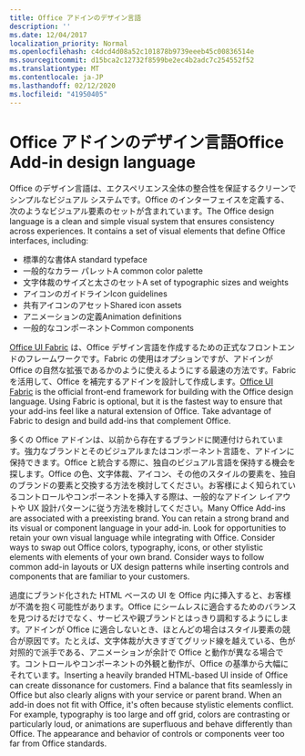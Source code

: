 ```yaml
---
title: Office アドインのデザイン言語
description: ''
ms.date: 12/04/2017
localization_priority: Normal
ms.openlocfilehash: c4dcd4d08a52c101878b9739eeeb45c00836514e
ms.sourcegitcommit: d15bca2c12732f8599be2ec4b2adc7c254552f52
ms.translationtype: MT
ms.contentlocale: ja-JP
ms.lasthandoff: 02/12/2020
ms.locfileid: "41950405"
---
```

# <a name="office-add-in-design-language"></a><span data-ttu-id="13b25-102">Office アドインのデザイン言語</span><span class="sxs-lookup"><span data-stu-id="13b25-102">Office Add-in design language</span></span>

<span data-ttu-id="13b25-p101">Office のデザイン言語は、エクスペリエンス全体の整合性を保証するクリーンでシンプルなビジュアル システムです。Office のインターフェイスを定義する、次のようなビジュアル要素のセットが含まれています。</span><span class="sxs-lookup"><span data-stu-id="13b25-p101">The Office design language is a clean and simple visual system that ensures consistency across experiences. It contains a set of visual elements that define Office interfaces, including:</span></span>

- <span data-ttu-id="13b25-105">標準的な書体</span><span class="sxs-lookup"><span data-stu-id="13b25-105">A standard typeface</span></span>
- <span data-ttu-id="13b25-106">一般的なカラー パレット</span><span class="sxs-lookup"><span data-stu-id="13b25-106">A common color palette</span></span>
- <span data-ttu-id="13b25-107">文字体裁のサイズと太さのセット</span><span class="sxs-lookup"><span data-stu-id="13b25-107">A set of typographic sizes and weights</span></span>
- <span data-ttu-id="13b25-108">アイコンのガイドライン</span><span class="sxs-lookup"><span data-stu-id="13b25-108">Icon guidelines</span></span>
- <span data-ttu-id="13b25-109">共有アイコンのアセット</span><span class="sxs-lookup"><span data-stu-id="13b25-109">Shared icon assets</span></span>
- <span data-ttu-id="13b25-110">アニメーションの定義</span><span class="sxs-lookup"><span data-stu-id="13b25-110">Animation definitions</span></span>
- <span data-ttu-id="13b25-111">一般的なコンポーネント</span><span class="sxs-lookup"><span data-stu-id="13b25-111">Common components</span></span>

<span data-ttu-id="13b25-p102">[Office UI Fabric](https://developer.microsoft.com/fabric) は、Office デザイン言語を作成するための正式なフロントエンドのフレームワークです。Fabric の使用はオプションですが、アドインが Office の自然な拡張であるかのように使えるようにする最速の方法です。Fabric を活用して、Office を補完するアドインを設計して作成します。</span><span class="sxs-lookup"><span data-stu-id="13b25-p102">[Office UI Fabric](https://developer.microsoft.com/fabric) is the official front-end framework for building with the Office design language. Using Fabric is optional, but it is the fastest way to ensure that your add-ins feel like a natural extension of Office. Take advantage of Fabric to design and build add-ins that complement Office.</span></span>

<span data-ttu-id="13b25-p103">多くの Office アドインは、以前から存在するブランドに関連付けられています。強力なブランドとそのビジュアルまたはコンポーネント言語を、アドインに保持できます。Office と統合する際に、独自のビジュアル言語を保持する機会を探します。Office の色、文字体裁、アイコン、その他のスタイルの要素を、独自のブランドの要素と交換する方法を検討してください。お客様によく知られているコントロールやコンポーネントを挿入する際は、一般的なアドイン レイアウトや UX 設計パターンに従う方法を検討してください。</span><span class="sxs-lookup"><span data-stu-id="13b25-p103">Many Office Add-ins are associated with a preexisting brand. You can retain a strong brand and its visual or component language in your add-in. Look for opportunities to retain your own visual language while integrating with Office. Consider ways to swap out Office colors, typography, icons, or other stylistic elements with elements of your own brand. Consider ways to follow common add-in layouts or UX design patterns while inserting controls and components that are familiar to your customers.</span></span>

<span data-ttu-id="13b25-p104">過度にブランド化された HTML ベースの UI を Office 内に挿入すると、お客様が不満を抱く可能性があります。Office にシームレスに適合するためのバランスを見つけるだけでなく、サービスや親ブランドとはっきり調和するようにします。アドインが Office に適合しないとき、ほとんどの場合はスタイル要素の競合が原因です。たとえば、文字体裁が大きすぎてグリッド線を越えている、色が対照的で派手である、アニメーションが余計で Office と動作が異なる場合です。コントロールやコンポーネントの外観と動作が、Office の基準から大幅にそれています。</span><span class="sxs-lookup"><span data-stu-id="13b25-p104">Inserting a heavily branded HTML-based UI inside of Office can create dissonance for customers. Find a balance that fits seamlessly in Office but also clearly aligns with your service or parent brand. When an add-in does not fit with Office, it's often because stylistic elements conflict. For example, typography is too large and off grid, colors are contrasting or particularly loud, or animations are superfluous and behave differently than Office. The appearance and behavior of controls or components veer too far from Office standards.</span></span>
